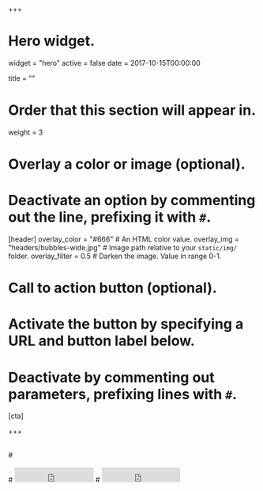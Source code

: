 +++
# Hero widget.
widget = "hero"
active = false
date = 2017-10-15T00:00:00

title = ""

# Order that this section will appear in.
weight = 3

# Overlay a color or image (optional).
#   Deactivate an option by commenting out the line, prefixing it with `#`.
[header]
  overlay_color = "#666"  # An HTML color value.
  overlay_img = "headers/bubbles-wide.jpg"  # Image path relative to your `static/img/` folder.
  overlay_filter = 0.5  # Darken the image. Value in range 0-1.

# Call to action button (optional).
#   Activate the button by specifying a URL and button label below.
#   Deactivate by commenting out parameters, prefixing lines with `#`.
[cta]

+++

<br>
# <small><a id="academic-release" href="https://sourcethemes.com/academic/updates"></a></small>
<br><br>
# <iframe style="display: inline-block;" src="https://ghbtns.com/github-btn.html?user=gcushen&amp;repo=hugo-academic&amp;type=star&amp;count=true&amp;size=large" scrolling="0" width="160px" height="30px" frameborder="0"></iframe>
# <iframe style="display: inline-block;" src="https://ghbtns.com/github-btn.html?user=gcushen&amp;repo=hugo-academic&amp;type=fork&amp;count=true&amp;size=large" scrolling="0" width="158px" height="30px" frameborder="0"></iframe>

# <script type="text/javascript">
#   (function defer() {
#     if (window.jQuery) {
#       jQuery(document).ready(function(){
#         GetLatestReleaseInfo();
#       });
#     } else {
#       setTimeout(function() { defer() }, 50);
#     }
#   })();  
#   function GetLatestReleaseInfo() {
#     $.getJSON('https://api.github.com/repos/gcushen/hugo-academic/tags').done(function (json) {
#       let release = json[0];
#       // let downloadURL = release.zipball_url;
#       $('#academic-release').text('Latest release ' + release.name);  
#     });    
# }  
# </script>
